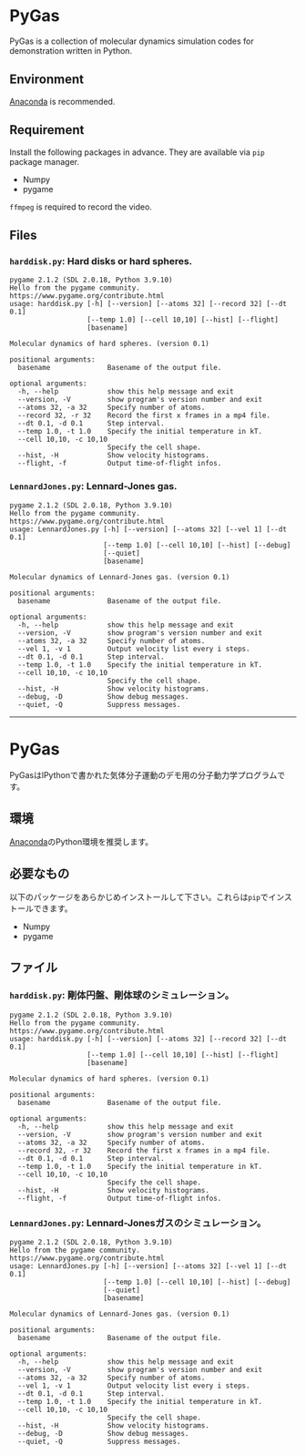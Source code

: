 # PyGas

PyGas is a collection of molecular dynamics simulation codes for demonstration written in Python.

## Environment

[Anaconda](https://www.anaconda.com) is recommended.

## Requirement

Install the following packages in advance. They are available via `pip` package manager.

* Numpy
* pygame

`ffmpeg` is required to record the video.

## Files

### `harddisk.py`: Hard disks or hard spheres.

    pygame 2.1.2 (SDL 2.0.18, Python 3.9.10)
    Hello from the pygame community. https://www.pygame.org/contribute.html
    usage: harddisk.py [-h] [--version] [--atoms 32] [--record 32] [--dt 0.1]
                       [--temp 1.0] [--cell 10,10] [--hist] [--flight]
                       [basename]
    
    Molecular dynamics of hard spheres. (version 0.1)
    
    positional arguments:
      basename              Basename of the output file.
    
    optional arguments:
      -h, --help            show this help message and exit
      --version, -V         show program's version number and exit
      --atoms 32, -a 32     Specify number of atoms.
      --record 32, -r 32    Record the first x frames in a mp4 file.
      --dt 0.1, -d 0.1      Step interval.
      --temp 1.0, -t 1.0    Specify the initial temperature in kT.
      --cell 10,10, -c 10,10
                            Specify the cell shape.
      --hist, -H            Show velocity histograms.
      --flight, -f          Output time-of-flight infos.


### `LennardJones.py`: Lennard-Jones gas.

    pygame 2.1.2 (SDL 2.0.18, Python 3.9.10)
    Hello from the pygame community. https://www.pygame.org/contribute.html
    usage: LennardJones.py [-h] [--version] [--atoms 32] [--vel 1] [--dt 0.1]
                           [--temp 1.0] [--cell 10,10] [--hist] [--debug]
                           [--quiet]
                           [basename]
    
    Molecular dynamics of Lennard-Jones gas. (version 0.1)
    
    positional arguments:
      basename              Basename of the output file.
    
    optional arguments:
      -h, --help            show this help message and exit
      --version, -V         show program's version number and exit
      --atoms 32, -a 32     Specify number of atoms.
      --vel 1, -v 1         Output velocity list every i steps.
      --dt 0.1, -d 0.1      Step interval.
      --temp 1.0, -t 1.0    Specify the initial temperature in kT.
      --cell 10,10, -c 10,10
                            Specify the cell shape.
      --hist, -H            Show velocity histograms.
      --debug, -D           Show debug messages.
      --quiet, -Q           Suppress messages.


----

# PyGas

PyGasはlPythonで書かれた気体分子運動のデモ用の分子動力学プログラムです。

## 環境

[Anaconda](https://www.anaconda.com)のPython環境を推奨します。

## 必要なもの

以下のパッケージをあらかじめインストールして下さい。これらは`pip`でインストールできます。

* Numpy
* pygame

## ファイル

### `harddisk.py`: 剛体円盤、剛体球のシミュレーション。

    pygame 2.1.2 (SDL 2.0.18, Python 3.9.10)
    Hello from the pygame community. https://www.pygame.org/contribute.html
    usage: harddisk.py [-h] [--version] [--atoms 32] [--record 32] [--dt 0.1]
                       [--temp 1.0] [--cell 10,10] [--hist] [--flight]
                       [basename]
    
    Molecular dynamics of hard spheres. (version 0.1)
    
    positional arguments:
      basename              Basename of the output file.
    
    optional arguments:
      -h, --help            show this help message and exit
      --version, -V         show program's version number and exit
      --atoms 32, -a 32     Specify number of atoms.
      --record 32, -r 32    Record the first x frames in a mp4 file.
      --dt 0.1, -d 0.1      Step interval.
      --temp 1.0, -t 1.0    Specify the initial temperature in kT.
      --cell 10,10, -c 10,10
                            Specify the cell shape.
      --hist, -H            Show velocity histograms.
      --flight, -f          Output time-of-flight infos.


### `LennardJones.py`: Lennard-Jonesガスのシミュレーション。

    pygame 2.1.2 (SDL 2.0.18, Python 3.9.10)
    Hello from the pygame community. https://www.pygame.org/contribute.html
    usage: LennardJones.py [-h] [--version] [--atoms 32] [--vel 1] [--dt 0.1]
                           [--temp 1.0] [--cell 10,10] [--hist] [--debug]
                           [--quiet]
                           [basename]
    
    Molecular dynamics of Lennard-Jones gas. (version 0.1)
    
    positional arguments:
      basename              Basename of the output file.
    
    optional arguments:
      -h, --help            show this help message and exit
      --version, -V         show program's version number and exit
      --atoms 32, -a 32     Specify number of atoms.
      --vel 1, -v 1         Output velocity list every i steps.
      --dt 0.1, -d 0.1      Step interval.
      --temp 1.0, -t 1.0    Specify the initial temperature in kT.
      --cell 10,10, -c 10,10
                            Specify the cell shape.
      --hist, -H            Show velocity histograms.
      --debug, -D           Show debug messages.
      --quiet, -Q           Suppress messages.


